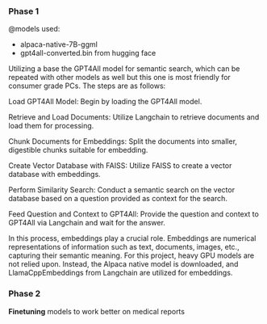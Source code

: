 ### Phase 1 
@models used:
  - alpaca-native-7B-ggml
  - gpt4all-converted.bin from hugging face
    
Utilizing a base the GPT4All model for semantic search, which can be repeated with other models as well but this one is most friendly for consumer grade PCs. The steps are as follows:

Load GPT4All Model: Begin by loading the GPT4All model.

Retrieve and Load Documents: Utilize Langchain to retrieve documents and load them for processing.

Chunk Documents for Embeddings: Split the documents into smaller, digestible chunks suitable for embedding.

Create Vector Database with FAISS: Utilize FAISS to create a vector database with embeddings.

Perform Similarity Search: Conduct a semantic search on the vector database based on a question provided as context for the search.

Feed Question and Context to GPT4All: Provide the question and context to GPT4All via Langchain and wait for the answer.

In this process, embeddings play a crucial role. Embeddings are numerical representations of information such as text, documents, images, etc., capturing their semantic meaning. For this project, heavy GPU models are not relied upon. Instead, the Alpaca native model is downloaded, and LlamaCppEmbeddings from Langchain are utilized for embeddings.

### Phase 2 
**Finetuning** models to work better on medical reports 
